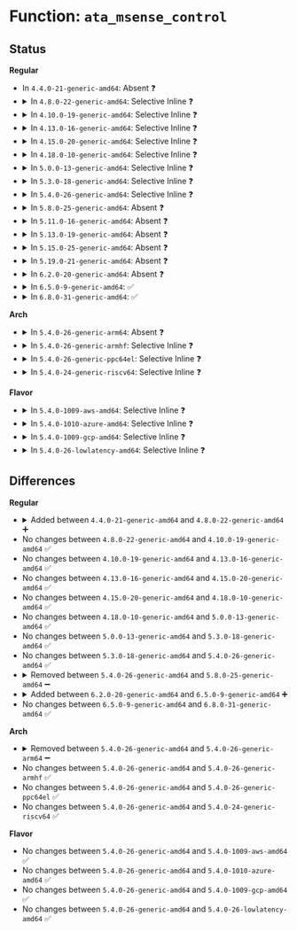 # Function: <code>ata_msense_control</code>

## Status
<b>Regular</b>
<ul>
<li>
In <code>4.4.0-21-generic-amd64</code>: Absent ❓
</li>
<li>
<details>
<summary>In <code>4.8.0-22-generic-amd64</code>: Selective Inline ❓</summary>

```c
unsigned int ata_msense_control(struct ata_device * dev, u8 * buf, bool changeable)
```

```json
{
  "name": "ata_msense_control",
  "collision_type": "Unique Static",
  "inline_type": "Selective",
  "funcs": [
    {
      "addr": 18446744071585313600,
      "name": "ata_msense_control",
      "external": false,
      "loc": "drivers/ata/libata-scsi.c:2452",
      "file": "drivers/ata/libata-scsi.c",
      "inline": "not declared, inlined",
      "caller_inline": [],
      "caller_func": [
        "drivers/ata/libata-scsi.c:ata_scsi_mode_select_xlat",
        "drivers/ata/libata-scsi.c:ata_scsiop_mode_sense",
        "drivers/ata/libata-scsi.c:ata_scsiop_mode_sense"
      ]
    }
  ],
  "symbols": [
    {
      "addr": 18446744071585313600,
      "name": "ata_msense_control",
      "section": ".text",
      "bind": "STB_LOCAL",
      "size": 96
    }
  ]
}
```
</details>
</li>
<li>
<details>
<summary>In <code>4.10.0-19-generic-amd64</code>: Selective Inline ❓</summary>

```c
unsigned int ata_msense_control(struct ata_device * dev, u8 * buf, bool changeable)
```

```json
{
  "name": "ata_msense_control",
  "collision_type": "Unique Static",
  "inline_type": "Selective",
  "funcs": [
    {
      "addr": 18446744071585514720,
      "name": "ata_msense_control",
      "external": false,
      "loc": "drivers/ata/libata-scsi.c:2533",
      "file": "drivers/ata/libata-scsi.c",
      "inline": "not declared, inlined",
      "caller_inline": [],
      "caller_func": [
        "drivers/ata/libata-scsi.c:ata_scsi_mode_select_xlat",
        "drivers/ata/libata-scsi.c:ata_scsiop_mode_sense",
        "drivers/ata/libata-scsi.c:ata_scsiop_mode_sense"
      ]
    }
  ],
  "symbols": [
    {
      "addr": 18446744071585514720,
      "name": "ata_msense_control",
      "section": ".text",
      "bind": "STB_LOCAL",
      "size": 96
    }
  ]
}
```
</details>
</li>
<li>
<details>
<summary>In <code>4.13.0-16-generic-amd64</code>: Selective Inline ❓</summary>

```c
unsigned int ata_msense_control(struct ata_device * dev, u8 * buf, bool changeable)
```

```json
{
  "name": "ata_msense_control",
  "collision_type": "Unique Static",
  "inline_type": "Selective",
  "funcs": [
    {
      "addr": 18446744071585598928,
      "name": "ata_msense_control",
      "external": false,
      "loc": "drivers/ata/libata-scsi.c:2512",
      "file": "drivers/ata/libata-scsi.c",
      "inline": "not declared, inlined",
      "caller_inline": [],
      "caller_func": [
        "drivers/ata/libata-scsi.c:ata_scsi_mode_select_xlat",
        "drivers/ata/libata-scsi.c:ata_scsiop_mode_sense",
        "drivers/ata/libata-scsi.c:ata_scsiop_mode_sense"
      ]
    }
  ],
  "symbols": [
    {
      "addr": 18446744071585598928,
      "name": "ata_msense_control",
      "section": ".text",
      "bind": "STB_LOCAL",
      "size": 96
    }
  ]
}
```
</details>
</li>
<li>
<details>
<summary>In <code>4.15.0-20-generic-amd64</code>: Selective Inline ❓</summary>

```c
unsigned int ata_msense_control(struct ata_device * dev, u8 * buf, bool changeable)
```

```json
{
  "name": "ata_msense_control",
  "collision_type": "Unique Static",
  "inline_type": "Selective",
  "funcs": [
    {
      "addr": 18446744071586030560,
      "name": "ata_msense_control",
      "external": false,
      "loc": "drivers/ata/libata-scsi.c:2513",
      "file": "drivers/ata/libata-scsi.c",
      "inline": "not declared, inlined",
      "caller_inline": [],
      "caller_func": [
        "drivers/ata/libata-scsi.c:ata_scsi_mode_select_xlat",
        "drivers/ata/libata-scsi.c:ata_scsiop_mode_sense",
        "drivers/ata/libata-scsi.c:ata_scsiop_mode_sense"
      ]
    }
  ],
  "symbols": [
    {
      "addr": 18446744071586030560,
      "name": "ata_msense_control",
      "section": ".text",
      "bind": "STB_LOCAL",
      "size": 96
    }
  ]
}
```
</details>
</li>
<li>
<details>
<summary>In <code>4.18.0-10-generic-amd64</code>: Selective Inline ❓</summary>

```c
unsigned int ata_msense_control(struct ata_device * dev, u8 * buf, bool changeable)
```

```json
{
  "name": "ata_msense_control",
  "collision_type": "Unique Static",
  "inline_type": "Selective",
  "funcs": [
    {
      "addr": 18446744071586277568,
      "name": "ata_msense_control",
      "external": false,
      "loc": "drivers/ata/libata-scsi.c:2516",
      "file": "drivers/ata/libata-scsi.c",
      "inline": "not declared, inlined",
      "caller_inline": [],
      "caller_func": [
        "drivers/ata/libata-scsi.c:ata_scsi_mode_select_xlat",
        "drivers/ata/libata-scsi.c:ata_scsiop_mode_sense",
        "drivers/ata/libata-scsi.c:ata_scsiop_mode_sense"
      ]
    }
  ],
  "symbols": [
    {
      "addr": 18446744071586277568,
      "name": "ata_msense_control",
      "section": ".text",
      "bind": "STB_LOCAL",
      "size": 105
    }
  ]
}
```
</details>
</li>
<li>
<details>
<summary>In <code>5.0.0-13-generic-amd64</code>: Selective Inline ❓</summary>

```c
unsigned int ata_msense_control(struct ata_device * dev, u8 * buf, bool changeable)
```

```json
{
  "name": "ata_msense_control",
  "collision_type": "Unique Static",
  "inline_type": "Selective",
  "funcs": [
    {
      "addr": 18446744071586418432,
      "name": "ata_msense_control",
      "external": false,
      "loc": "drivers/ata/libata-scsi.c:2511",
      "file": "drivers/ata/libata-scsi.c",
      "inline": "not declared, inlined",
      "caller_inline": [],
      "caller_func": [
        "drivers/ata/libata-scsi.c:ata_scsi_mode_select_xlat",
        "drivers/ata/libata-scsi.c:ata_scsiop_mode_sense",
        "drivers/ata/libata-scsi.c:ata_scsiop_mode_sense"
      ]
    }
  ],
  "symbols": [
    {
      "addr": 18446744071586418432,
      "name": "ata_msense_control",
      "section": ".text",
      "bind": "STB_LOCAL",
      "size": 105
    }
  ]
}
```
</details>
</li>
<li>
<details>
<summary>In <code>5.3.0-18-generic-amd64</code>: Selective Inline ❓</summary>

```c
unsigned int ata_msense_control(struct ata_device * dev, u8 * buf, bool changeable)
```

```json
{
  "name": "ata_msense_control",
  "collision_type": "Unique Static",
  "inline_type": "Selective",
  "funcs": [
    {
      "addr": 18446744071586664208,
      "name": "ata_msense_control",
      "external": false,
      "loc": "drivers/ata/libata-scsi.c:2515",
      "file": "drivers/ata/libata-scsi.c",
      "inline": "not declared, inlined",
      "caller_inline": [],
      "caller_func": [
        "drivers/ata/libata-scsi.c:ata_scsi_mode_select_xlat",
        "drivers/ata/libata-scsi.c:ata_scsiop_mode_sense",
        "drivers/ata/libata-scsi.c:ata_scsiop_mode_sense"
      ]
    }
  ],
  "symbols": [
    {
      "addr": 18446744071586664208,
      "name": "ata_msense_control",
      "section": ".text",
      "bind": "STB_LOCAL",
      "size": 105
    }
  ]
}
```
</details>
</li>
<li>
<details>
<summary>In <code>5.4.0-26-generic-amd64</code>: Selective Inline ❓</summary>

```c
unsigned int ata_msense_control(struct ata_device * dev, u8 * buf, bool changeable)
```

```json
{
  "name": "ata_msense_control",
  "collision_type": "Unique Static",
  "inline_type": "Selective",
  "funcs": [
    {
      "addr": 18446744071586811520,
      "name": "ata_msense_control",
      "external": false,
      "loc": "drivers/ata/libata-scsi.c:2515",
      "file": "drivers/ata/libata-scsi.c",
      "inline": "not declared, inlined",
      "caller_inline": [],
      "caller_func": [
        "drivers/ata/libata-scsi.c:ata_scsi_mode_select_xlat",
        "drivers/ata/libata-scsi.c:ata_scsiop_mode_sense",
        "drivers/ata/libata-scsi.c:ata_scsiop_mode_sense"
      ]
    }
  ],
  "symbols": [
    {
      "addr": 18446744071586811520,
      "name": "ata_msense_control",
      "section": ".text",
      "bind": "STB_LOCAL",
      "size": 105
    }
  ]
}
```
</details>
</li>
<li>
<details>
<summary>In <code>5.8.0-25-generic-amd64</code>: Absent ❓</summary>

```json
{
  "name": "ata_msense_control",
  "collision_type": "Unique Static",
  "inline_type": "Full",
  "funcs": [
    {
      "addr": 18446744071587617668,
      "name": "ata_msense_control",
      "external": false,
      "loc": "drivers/ata/libata-scsi.c:2227",
      "file": "drivers/ata/libata-scsi.c",
      "inline": "not declared, inlined",
      "caller_inline": [
        "drivers/ata/libata-scsi.c:ata_scsi_mode_select_xlat",
        "drivers/ata/libata-scsi.c:ata_scsi_mode_select_xlat",
        "drivers/ata/libata-scsi.c:ata_scsiop_mode_sense",
        "drivers/ata/libata-scsi.c:ata_scsiop_mode_sense",
        "drivers/ata/libata-scsi.c:ata_scsiop_mode_sense",
        "drivers/ata/libata-scsi.c:ata_scsiop_mode_sense"
      ],
      "caller_func": []
    }
  ],
  "symbols": []
}
```
</details>
</li>
<li>
<details>
<summary>In <code>5.11.0-16-generic-amd64</code>: Absent ❓</summary>

```json
{
  "name": "ata_msense_control",
  "collision_type": "Unique Static",
  "inline_type": "Full",
  "funcs": [
    {
      "addr": 18446744071587679218,
      "name": "ata_msense_control",
      "external": false,
      "loc": "drivers/ata/libata-scsi.c:2227",
      "file": "drivers/ata/libata-scsi.c",
      "inline": "not declared, inlined",
      "caller_inline": [
        "drivers/ata/libata-scsi.c:ata_scsi_mode_select_xlat",
        "drivers/ata/libata-scsi.c:ata_scsi_mode_select_xlat",
        "drivers/ata/libata-scsi.c:ata_scsiop_mode_sense",
        "drivers/ata/libata-scsi.c:ata_scsiop_mode_sense",
        "drivers/ata/libata-scsi.c:ata_scsiop_mode_sense",
        "drivers/ata/libata-scsi.c:ata_scsiop_mode_sense"
      ],
      "caller_func": []
    }
  ],
  "symbols": []
}
```
</details>
</li>
<li>
<details>
<summary>In <code>5.13.0-19-generic-amd64</code>: Absent ❓</summary>

```json
{
  "name": "ata_msense_control",
  "collision_type": "Unique Static",
  "inline_type": "Full",
  "funcs": [
    {
      "addr": 18446744071587559367,
      "name": "ata_msense_control",
      "external": false,
      "loc": "drivers/ata/libata-scsi.c:2223",
      "file": "drivers/ata/libata-scsi.c",
      "inline": "not declared, inlined",
      "caller_inline": [
        "drivers/ata/libata-scsi.c:ata_scsi_mode_select_xlat",
        "drivers/ata/libata-scsi.c:ata_scsi_mode_select_xlat",
        "drivers/ata/libata-scsi.c:ata_scsiop_mode_sense",
        "drivers/ata/libata-scsi.c:ata_scsiop_mode_sense",
        "drivers/ata/libata-scsi.c:ata_scsiop_mode_sense",
        "drivers/ata/libata-scsi.c:ata_scsiop_mode_sense"
      ],
      "caller_func": []
    }
  ],
  "symbols": []
}
```
</details>
</li>
<li>
<details>
<summary>In <code>5.15.0-25-generic-amd64</code>: Absent ❓</summary>

```json
{
  "name": "ata_msense_control",
  "collision_type": "Unique Static",
  "inline_type": "Full",
  "funcs": [
    {
      "addr": 18446744071588138582,
      "name": "ata_msense_control",
      "external": false,
      "loc": "drivers/ata/libata-scsi.c:2183",
      "file": "drivers/ata/libata-scsi.c",
      "inline": "not declared, inlined",
      "caller_inline": [
        "drivers/ata/libata-scsi.c:ata_scsi_mode_select_xlat",
        "drivers/ata/libata-scsi.c:ata_scsi_mode_select_xlat",
        "drivers/ata/libata-scsi.c:ata_scsiop_mode_sense",
        "drivers/ata/libata-scsi.c:ata_scsiop_mode_sense",
        "drivers/ata/libata-scsi.c:ata_scsiop_mode_sense",
        "drivers/ata/libata-scsi.c:ata_scsiop_mode_sense"
      ],
      "caller_func": []
    }
  ],
  "symbols": []
}
```
</details>
</li>
<li>
<details>
<summary>In <code>5.19.0-21-generic-amd64</code>: Absent ❓</summary>

```json
{
  "name": "ata_msense_control",
  "collision_type": "Unique Static",
  "inline_type": "Full",
  "funcs": [
    {
      "addr": 18446744071589517744,
      "name": "ata_msense_control",
      "external": false,
      "loc": "drivers/ata/libata-scsi.c:2199",
      "file": "drivers/ata/libata-scsi.c",
      "inline": "not declared, inlined",
      "caller_inline": [
        "drivers/ata/libata-scsi.c:ata_scsi_mode_select_xlat",
        "drivers/ata/libata-scsi.c:ata_scsi_mode_select_xlat",
        "drivers/ata/libata-scsi.c:ata_scsiop_mode_sense",
        "drivers/ata/libata-scsi.c:ata_scsiop_mode_sense",
        "drivers/ata/libata-scsi.c:ata_scsiop_mode_sense",
        "drivers/ata/libata-scsi.c:ata_scsiop_mode_sense"
      ],
      "caller_func": []
    }
  ],
  "symbols": []
}
```
</details>
</li>
<li>
<details>
<summary>In <code>6.2.0-20-generic-amd64</code>: Absent ❓</summary>

```json
{
  "name": "ata_msense_control",
  "collision_type": "Unique Static",
  "inline_type": "Full",
  "funcs": [
    {
      "addr": 18446744071591105280,
      "name": "ata_msense_control",
      "external": false,
      "loc": "drivers/ata/libata-scsi.c:2212",
      "file": "drivers/ata/libata-scsi.c",
      "inline": "not declared, inlined",
      "caller_inline": [
        "drivers/ata/libata-scsi.c:ata_scsi_mode_select_xlat",
        "drivers/ata/libata-scsi.c:ata_scsi_mode_select_xlat",
        "drivers/ata/libata-scsi.c:ata_scsiop_mode_sense",
        "drivers/ata/libata-scsi.c:ata_scsiop_mode_sense",
        "drivers/ata/libata-scsi.c:ata_scsiop_mode_sense",
        "drivers/ata/libata-scsi.c:ata_scsiop_mode_sense"
      ],
      "caller_func": []
    }
  ],
  "symbols": []
}
```
</details>
</li>
<li>
<details>
<summary>In <code>6.5.0-9-generic-amd64</code>: ✅</summary>

```c
unsigned int ata_msense_control(struct ata_device * dev, u8 * buf, u8 spg, bool changeable)
```

```json
{
  "name": "ata_msense_control",
  "collision_type": "Unique Static",
  "inline_type": "No",
  "funcs": [
    {
      "addr": 18446744071591455328,
      "name": "ata_msense_control",
      "external": false,
      "loc": "drivers/ata/libata-scsi.c:2349",
      "file": "drivers/ata/libata-scsi.c",
      "inline": "seen, unknown",
      "caller_inline": [],
      "caller_func": [
        "drivers/ata/libata-scsi.c:ata_scsiop_mode_sense",
        "drivers/ata/libata-scsi.c:ata_scsiop_mode_sense"
      ]
    }
  ],
  "symbols": [
    {
      "addr": 18446744071591455328,
      "name": "ata_msense_control",
      "section": ".text",
      "bind": "STB_LOCAL",
      "size": 387
    }
  ]
}
```
</details>
</li>
<li>
<details>
<summary>In <code>6.8.0-31-generic-amd64</code>: ✅</summary>

```c
unsigned int ata_msense_control(struct ata_device * dev, u8 * buf, u8 spg, bool changeable)
```

```json
{
  "name": "ata_msense_control",
  "collision_type": "Unique Static",
  "inline_type": "No",
  "funcs": [
    {
      "addr": 18446744071591803824,
      "name": "ata_msense_control",
      "external": false,
      "loc": "drivers/ata/libata-scsi.c:2300",
      "file": "drivers/ata/libata-scsi.c",
      "inline": "seen, unknown",
      "caller_inline": [],
      "caller_func": [
        "drivers/ata/libata-scsi.c:ata_scsiop_mode_sense",
        "drivers/ata/libata-scsi.c:ata_scsiop_mode_sense"
      ]
    }
  ],
  "symbols": [
    {
      "addr": 18446744071591803824,
      "name": "ata_msense_control",
      "section": ".text",
      "bind": "STB_LOCAL",
      "size": 387
    }
  ]
}
```
</details>
</li>
</ul>
<b>Arch</b>
<ul>
<li>
<details>
<summary>In <code>5.4.0-26-generic-arm64</code>: Absent ❓</summary>

```json
{
  "name": "ata_msense_control",
  "collision_type": "Unique Static",
  "inline_type": "Selective",
  "funcs": [
    {
      "addr": 18446603336499735572,
      "name": "ata_msense_control",
      "external": false,
      "loc": "drivers/ata/libata-scsi.c:2515",
      "file": "drivers/ata/libata-scsi.c",
      "inline": "not declared, inlined",
      "caller_inline": [
        "drivers/ata/libata-scsi.c:ata_scsi_mode_select_xlat",
        "drivers/ata/libata-scsi.c:ata_scsi_mode_select_xlat"
      ],
      "caller_func": [
        "drivers/ata/libata-scsi.c:ata_scsiop_mode_sense",
        "drivers/ata/libata-scsi.c:ata_scsiop_mode_sense"
      ]
    }
  ],
  "symbols": [
    {
      "addr": 18446603336499737256,
      "name": "ata_msense_control.isra.0",
      "section": ".text",
      "bind": "STB_LOCAL",
      "size": 140
    }
  ]
}
```
</details>
</li>
<li>
<details>
<summary>In <code>5.4.0-26-generic-armhf</code>: Selective Inline ❓</summary>

```c
unsigned int ata_msense_control(struct ata_device * dev, u8 * buf, bool changeable)
```

```json
{
  "name": "ata_msense_control",
  "collision_type": "Unique Static",
  "inline_type": "Selective",
  "funcs": [
    {
      "addr": 3232185788,
      "name": "ata_msense_control",
      "external": false,
      "loc": "drivers/ata/libata-scsi.c:2515",
      "file": "drivers/ata/libata-scsi.c",
      "inline": "not declared, inlined",
      "caller_inline": [
        "drivers/ata/libata-scsi.c:ata_scsi_mode_select_xlat",
        "drivers/ata/libata-scsi.c:ata_scsi_mode_select_xlat"
      ],
      "caller_func": [
        "drivers/ata/libata-scsi.c:ata_scsiop_mode_sense",
        "drivers/ata/libata-scsi.c:ata_scsiop_mode_sense"
      ]
    }
  ],
  "symbols": [
    {
      "addr": 3232188760,
      "name": "ata_msense_control",
      "section": ".text",
      "bind": "STB_LOCAL",
      "size": 96
    }
  ]
}
```
</details>
</li>
<li>
<details>
<summary>In <code>5.4.0-26-generic-ppc64el</code>: Selective Inline ❓</summary>

```c
unsigned int ata_msense_control(struct ata_device * dev, u8 * buf, bool changeable)
```

```json
{
  "name": "ata_msense_control",
  "collision_type": "Unique Static",
  "inline_type": "Selective",
  "funcs": [
    {
      "addr": 13835058055293077732,
      "name": "ata_msense_control",
      "external": false,
      "loc": "drivers/ata/libata-scsi.c:2515",
      "file": "drivers/ata/libata-scsi.c",
      "inline": "not declared, inlined",
      "caller_inline": [
        "drivers/ata/libata-scsi.c:ata_scsi_mode_select_xlat",
        "drivers/ata/libata-scsi.c:ata_scsi_mode_select_xlat"
      ],
      "caller_func": [
        "drivers/ata/libata-scsi.c:ata_scsiop_mode_sense",
        "drivers/ata/libata-scsi.c:ata_scsiop_mode_sense"
      ]
    }
  ],
  "symbols": [
    {
      "addr": 13835058055293083088,
      "name": "ata_msense_control",
      "section": ".text",
      "bind": "STB_LOCAL",
      "size": 184
    }
  ]
}
```
</details>
</li>
<li>
<details>
<summary>In <code>5.4.0-24-generic-riscv64</code>: Selective Inline ❓</summary>

```c
unsigned int ata_msense_control(struct ata_device * dev, u8 * buf, bool changeable)
```

```json
{
  "name": "ata_msense_control",
  "collision_type": "Unique Static",
  "inline_type": "Selective",
  "funcs": [
    {
      "addr": 18446743936276902562,
      "name": "ata_msense_control",
      "external": false,
      "loc": "drivers/ata/libata-scsi.c:2515",
      "file": "drivers/ata/libata-scsi.c",
      "inline": "not declared, inlined",
      "caller_inline": [
        "drivers/ata/libata-scsi.c:ata_scsi_mode_select_xlat"
      ],
      "caller_func": [
        "drivers/ata/libata-scsi.c:ata_scsiop_mode_sense",
        "drivers/ata/libata-scsi.c:ata_scsiop_mode_sense"
      ]
    }
  ],
  "symbols": [
    {
      "addr": 18446743936276903516,
      "name": "ata_msense_control",
      "section": ".text",
      "bind": "STB_LOCAL",
      "size": 118
    }
  ]
}
```
</details>
</li>
</ul>
<b>Flavor</b>
<ul>
<li>
<details>
<summary>In <code>5.4.0-1009-aws-amd64</code>: Selective Inline ❓</summary>

```c
unsigned int ata_msense_control(struct ata_device * dev, u8 * buf, bool changeable)
```

```json
{
  "name": "ata_msense_control",
  "collision_type": "Unique Static",
  "inline_type": "Selective",
  "funcs": [
    {
      "addr": 18446744071586570096,
      "name": "ata_msense_control",
      "external": false,
      "loc": "drivers/ata/libata-scsi.c:2515",
      "file": "drivers/ata/libata-scsi.c",
      "inline": "not declared, inlined",
      "caller_inline": [],
      "caller_func": [
        "drivers/ata/libata-scsi.c:ata_scsi_mode_select_xlat",
        "drivers/ata/libata-scsi.c:ata_scsiop_mode_sense",
        "drivers/ata/libata-scsi.c:ata_scsiop_mode_sense"
      ]
    }
  ],
  "symbols": [
    {
      "addr": 18446744071586570096,
      "name": "ata_msense_control",
      "section": ".text",
      "bind": "STB_LOCAL",
      "size": 105
    }
  ]
}
```
</details>
</li>
<li>
<details>
<summary>In <code>5.4.0-1010-azure-amd64</code>: Selective Inline ❓</summary>

```c
unsigned int ata_msense_control(struct ata_device * dev, u8 * buf, bool changeable)
```

```json
{
  "name": "ata_msense_control",
  "collision_type": "Unique Static",
  "inline_type": "Selective",
  "funcs": [
    {
      "addr": 18446744071586438672,
      "name": "ata_msense_control",
      "external": false,
      "loc": "drivers/ata/libata-scsi.c:2515",
      "file": "drivers/ata/libata-scsi.c",
      "inline": "not declared, inlined",
      "caller_inline": [],
      "caller_func": [
        "drivers/ata/libata-scsi.c:ata_scsi_mode_select_xlat",
        "drivers/ata/libata-scsi.c:ata_scsiop_mode_sense",
        "drivers/ata/libata-scsi.c:ata_scsiop_mode_sense"
      ]
    }
  ],
  "symbols": [
    {
      "addr": 18446744071586438672,
      "name": "ata_msense_control",
      "section": ".text",
      "bind": "STB_LOCAL",
      "size": 105
    }
  ]
}
```
</details>
</li>
<li>
<details>
<summary>In <code>5.4.0-1009-gcp-amd64</code>: Selective Inline ❓</summary>

```c
unsigned int ata_msense_control(struct ata_device * dev, u8 * buf, bool changeable)
```

```json
{
  "name": "ata_msense_control",
  "collision_type": "Unique Static",
  "inline_type": "Selective",
  "funcs": [
    {
      "addr": 18446744071586766080,
      "name": "ata_msense_control",
      "external": false,
      "loc": "drivers/ata/libata-scsi.c:2515",
      "file": "drivers/ata/libata-scsi.c",
      "inline": "not declared, inlined",
      "caller_inline": [],
      "caller_func": [
        "drivers/ata/libata-scsi.c:ata_scsi_mode_select_xlat",
        "drivers/ata/libata-scsi.c:ata_scsiop_mode_sense",
        "drivers/ata/libata-scsi.c:ata_scsiop_mode_sense"
      ]
    }
  ],
  "symbols": [
    {
      "addr": 18446744071586766080,
      "name": "ata_msense_control",
      "section": ".text",
      "bind": "STB_LOCAL",
      "size": 105
    }
  ]
}
```
</details>
</li>
<li>
<details>
<summary>In <code>5.4.0-26-lowlatency-amd64</code>: Selective Inline ❓</summary>

```c
unsigned int ata_msense_control(struct ata_device * dev, u8 * buf, bool changeable)
```

```json
{
  "name": "ata_msense_control",
  "collision_type": "Unique Static",
  "inline_type": "Selective",
  "funcs": [
    {
      "addr": 18446744071586872144,
      "name": "ata_msense_control",
      "external": false,
      "loc": "drivers/ata/libata-scsi.c:2515",
      "file": "drivers/ata/libata-scsi.c",
      "inline": "not declared, inlined",
      "caller_inline": [],
      "caller_func": [
        "drivers/ata/libata-scsi.c:ata_scsi_mode_select_xlat",
        "drivers/ata/libata-scsi.c:ata_scsiop_mode_sense",
        "drivers/ata/libata-scsi.c:ata_scsiop_mode_sense"
      ]
    }
  ],
  "symbols": [
    {
      "addr": 18446744071586872144,
      "name": "ata_msense_control",
      "section": ".text",
      "bind": "STB_LOCAL",
      "size": 105
    }
  ]
}
```
</details>
</li>
</ul>

## Differences
<b>Regular</b>
<ul>
<li>
<details>
<summary>Added between <code>4.4.0-21-generic-amd64</code> and <code>4.8.0-22-generic-amd64</code> ➕</summary>

```c
unsigned int ata_msense_control(struct ata_device * dev, u8 * buf, bool changeable)
```
</details>
</li>
<li>
No changes between <code>4.8.0-22-generic-amd64</code> and <code>4.10.0-19-generic-amd64</code> ✅
</li>
<li>
No changes between <code>4.10.0-19-generic-amd64</code> and <code>4.13.0-16-generic-amd64</code> ✅
</li>
<li>
No changes between <code>4.13.0-16-generic-amd64</code> and <code>4.15.0-20-generic-amd64</code> ✅
</li>
<li>
No changes between <code>4.15.0-20-generic-amd64</code> and <code>4.18.0-10-generic-amd64</code> ✅
</li>
<li>
No changes between <code>4.18.0-10-generic-amd64</code> and <code>5.0.0-13-generic-amd64</code> ✅
</li>
<li>
No changes between <code>5.0.0-13-generic-amd64</code> and <code>5.3.0-18-generic-amd64</code> ✅
</li>
<li>
No changes between <code>5.3.0-18-generic-amd64</code> and <code>5.4.0-26-generic-amd64</code> ✅
</li>
<li>
<details>
<summary>Removed between <code>5.4.0-26-generic-amd64</code> and <code>5.8.0-25-generic-amd64</code> ➖</summary>

```c
unsigned int ata_msense_control(struct ata_device * dev, u8 * buf, bool changeable)
```
</details>
</li>
<li>
<details>
<summary>Added between <code>6.2.0-20-generic-amd64</code> and <code>6.5.0-9-generic-amd64</code> ➕</summary>

```c
unsigned int ata_msense_control(struct ata_device * dev, u8 * buf, u8 spg, bool changeable)
```
</details>
</li>
<li>
No changes between <code>6.5.0-9-generic-amd64</code> and <code>6.8.0-31-generic-amd64</code> ✅
</li>
</ul>
<b>Arch</b>
<ul>
<li>
<details>
<summary>Removed between <code>5.4.0-26-generic-amd64</code> and <code>5.4.0-26-generic-arm64</code> ➖</summary>

```c
unsigned int ata_msense_control(struct ata_device * dev, u8 * buf, bool changeable)
```
</details>
</li>
<li>
No changes between <code>5.4.0-26-generic-amd64</code> and <code>5.4.0-26-generic-armhf</code> ✅
</li>
<li>
No changes between <code>5.4.0-26-generic-amd64</code> and <code>5.4.0-26-generic-ppc64el</code> ✅
</li>
<li>
No changes between <code>5.4.0-26-generic-amd64</code> and <code>5.4.0-24-generic-riscv64</code> ✅
</li>
</ul>
<b>Flavor</b>
<ul>
<li>
No changes between <code>5.4.0-26-generic-amd64</code> and <code>5.4.0-1009-aws-amd64</code> ✅
</li>
<li>
No changes between <code>5.4.0-26-generic-amd64</code> and <code>5.4.0-1010-azure-amd64</code> ✅
</li>
<li>
No changes between <code>5.4.0-26-generic-amd64</code> and <code>5.4.0-1009-gcp-amd64</code> ✅
</li>
<li>
No changes between <code>5.4.0-26-generic-amd64</code> and <code>5.4.0-26-lowlatency-amd64</code> ✅
</li>
</ul>
